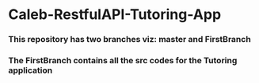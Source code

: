 # Caleb-RestfulAPI-Tutoring-App

### This repository has two branches viz: master and FirstBranch

### The FirstBranch contains all the src codes for the Tutoring application
